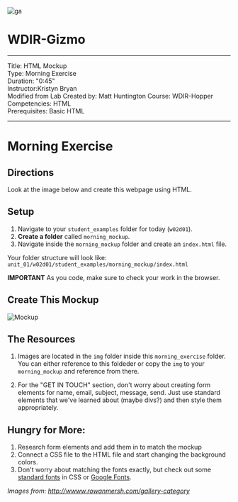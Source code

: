 ![ga](http://mobbook.generalassemb.ly/ga_cog.png)

# WDIR-Gizmo

---
Title: HTML Mockup <br>
Type: Morning Exercise<br>
Duration: "0:45"<br>
Instructor:Kristyn Bryan<br>
Modified from Lab Created by: Matt Huntington
    Course: WDIR-Hopper<br>
Competencies: HTML <br>
Prerequisites: Basic HTML <br>

---
# Morning Exercise


## Directions
Look at the image below and create this webpage using HTML. 

## Setup
1. Navigate to your `student_examples` folder for today (`w02d01`).
2. **Create a folder**  called `morning_mockup`.
3. Navigate inside the `morning_mockup` folder and create an `index.html` file.

Your folder structure will look like: 
`unit_01/w02d01/student_examples/morning_mockup/index.html`

**IMPORTANT** As you code, make sure to check your work in the browser.

## Create This Mockup
![Mockup](mockup.jpg)

## The Resources
1. Images are located in the `img` folder inside this `morning_exercise` folder. You can either reference to this foldeder or copy the `img` to your `morning_mockup` and reference from there.
    
1. For the "GET IN TOUCH" section, don't worry about creating form elements for name, email, subject, message, send.  Just use standard elements that we've learned about (maybe divs?) and then style them appropriately.

## Hungry for More:

1. Research form elements and add them in to match the mockup
1. Connect a CSS file to the HTML file and start changing the background colors.
1. Don't worry about matching the fonts exactly, but check out some [standard fonts](https://developer.mozilla.org/en-US/docs/Web/CSS/font-family) in CSS or [Google Fonts](https://fonts.google.com/).

_Images from: http://wwww.rowanmersh.com/gallery-category_

